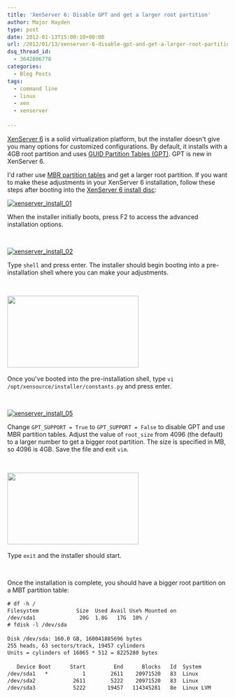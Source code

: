 ```yaml
---
title: 'XenServer 6: Disable GPT and get a larger root partition'
author: Major Hayden
type: post
date: 2012-01-13T15:00:10+00:00
url: /2012/01/13/xenserver-6-disable-gpt-and-get-a-larger-root-partition/
dsq_thread_id:
  - 3642806778
categories:
  - Blog Posts
tags:
  - command line
  - linux
  - xen
  - xenserver

---
```

[XenServer 6][1] is a solid virtualization platform, but the installer doesn't give you many options for customized configurations. By default, it installs with a 4GB root partition and uses [GUID Partition Tables (GPT)][2]. GPT is new in XenServer 6.

I'd rather use [MBR partition tables][3] and get a larger root partition. If you want to make these adjustments in your XenServer 6 installation, follow these steps after booting into the [XenServer 6 install disc][4]:

[<img src="/wp-content/uploads/2012/01/01-300x220.jpg" alt="xenserver_install_01" title="xenserver_install_01" width="300" height="220" class="alignleft size-medium wp-image-2744" srcset="/wp-content/uploads/2012/01/01-300x220.jpg 300w, /wp-content/uploads/2012/01/01.jpg 672w" sizes="(max-width: 300px) 100vw, 300px" />][5]

When the installer initially boots, press F2 to access the advanced installation options.

 <br style="clear: both;" />

[<img src="/wp-content/uploads/2012/01/02-300x220.jpg" alt="xenserver_install_02" title="xenserver_install_02" width="300" height="220" class="alignleft size-medium wp-image-2747" srcset="/wp-content/uploads/2012/01/02-300x220.jpg 300w, /wp-content/uploads/2012/01/02.jpg 672w" sizes="(max-width: 300px) 100vw, 300px" />][6]

Type `shell` and press enter. The installer should begin booting into a pre-installation shell where you can make your adjustments.

<br style="clear: both;" />

[<img src="/wp-content/uploads/2012/01/04-300x164.jpg" alt="" title="xenserver_install_04" width="300" height="164" class="alignleft size-medium wp-image-2761" srcset="/wp-content/uploads/2012/01/04-300x164.jpg 300w, /wp-content/uploads/2012/01/04.jpg 752w" sizes="(max-width: 300px) 100vw, 300px" />][7]

Once you've booted into the pre-installation shell, type `vi /opt/xensource/installer/constants.py` and press enter.

<br style="clear: both;" />

[<img src="/wp-content/uploads/2012/01/05-300x164.jpg" alt="xenserver_install_05" title="xenserver_install_05" width="300" height="164" class="alignleft size-medium wp-image-2765" srcset="/wp-content/uploads/2012/01/05-300x164.jpg 300w, /wp-content/uploads/2012/01/05.jpg 752w" sizes="(max-width: 300px) 100vw, 300px" />][8]

Change `GPT_SUPPORT = True` to `GPT_SUPPORT = False` to disable GPT and use MBR partition tables. Adjust the value of `root_size` from 4096 (the default) to a larger number to get a bigger root partition. The size is specified in MB, so 4096 is 4GB. Save the file and exit `vim`.

<br style="clear: both;" />

[<img src="/wp-content/uploads/2012/01/06-300x164.jpg" alt="" title="xenserver_install_06" width="300" height="164" class="alignleft size-medium wp-image-2768" srcset="/wp-content/uploads/2012/01/06-300x164.jpg 300w, /wp-content/uploads/2012/01/06.jpg 752w" sizes="(max-width: 300px) 100vw, 300px" />][9]

Type `exit` and the installer should start.

<br style="clear: both;" />

Once the installation is complete, you should have a bigger root partition on a MBT partition table:

```
# df -h /
Filesystem            Size  Used Avail Use% Mounted on
/dev/sda1              20G  1.8G   17G  10% /
# fdisk -l /dev/sda

Disk /dev/sda: 160.0 GB, 160041885696 bytes
255 heads, 63 sectors/track, 19457 cylinders
Units = cylinders of 16065 * 512 = 8225280 bytes

   Device Boot      Start         End      Blocks   Id  System
/dev/sda1   *           1        2611    20971520   83  Linux
/dev/sda2            2611        5222    20971520   83  Linux
/dev/sda3            5222       19457   114345281   8e  Linux LVM
```


 [1]: http://www.citrix.com/English/ps2/products/product.asp?contentID=683148&ntref=prod_top
 [2]: http://en.wikipedia.org/wiki/GUID_Partition_Table
 [3]: http://en.wikipedia.org/wiki/Master_boot_record
 [4]: http://www.citrix.com/lang/English/lp/lp_1688615.asp
 [5]: /wp-content/uploads/2012/01/01.jpg
 [6]: /wp-content/uploads/2012/01/02.jpg
 [7]: /wp-content/uploads/2012/01/04.jpg
 [8]: /wp-content/uploads/2012/01/05.jpg
 [9]: /wp-content/uploads/2012/01/06.jpg
